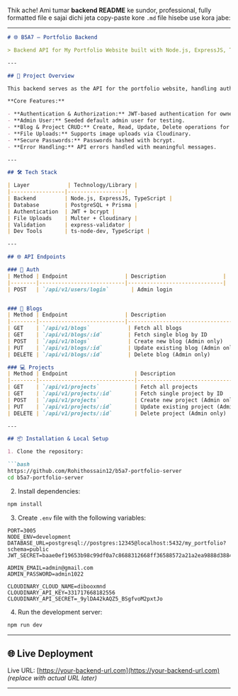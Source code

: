 Thik ache! Ami tumar **backend README** ke sundor, professional, fully formatted file e sajai dichi jeta copy-paste kore `.md` file hisebe use kora jabe:

---

````markdown
# 🌐 B5A7 – Portfolio Backend

> Backend API for My Portfolio Website built with Node.js, ExpressJS, TypeScript, and Prisma (PostgreSQL).

---

## 🔹 Project Overview

This backend serves as the API for the portfolio website, handling authentication, blog and project management, and file uploads.  

**Core Features:**

- **Authentication & Authorization:** JWT-based authentication for owner-only access.
- **Admin User:** Seeded default admin user for testing.
- **Blog & Project CRUD:** Create, Read, Update, Delete operations for blogs and projects.
- **File Uploads:** Supports image uploads via Cloudinary.
- **Secure Passwords:** Passwords hashed with bcrypt.
- **Error Handling:** API errors handled with meaningful messages.

---

## 🛠 Tech Stack

| Layer            | Technology/Library |
|-----------------|------------------|
| Backend         | Node.js, ExpressJS, TypeScript |
| Database        | PostgreSQL + Prisma |
| Authentication  | JWT + bcrypt |
| File Uploads    | Multer + Cloudinary |
| Validation      | express-validator |
| Dev Tools       | ts-node-dev, TypeScript |

---

## 🌐 API Endpoints

### 🔑 Auth
| Method | Endpoint                  | Description                  |
|--------|---------------------------|------------------------------|
| POST   | `/api/v1/users/login`       | Admin login                  |


### 📝 Blogs
| Method | Endpoint                  | Description                       |
|--------|---------------------------|-----------------------------------|
| GET    | `/api/v1/blogs`            | Fetch all blogs                   |
| GET    | `/api/v1/blogs/:id`        | Fetch single blog by ID           |
| POST   | `/api/v1/blogs`            | Create new blog (Admin only)      |
| PUT    | `/api/v1/blogs/:id`        | Update existing blog (Admin only) |
| DELETE | `/api/v1/blogs/:id`        | Delete blog (Admin only)          |

### 💻 Projects
| Method | Endpoint                     | Description                          |
|--------|------------------------------|--------------------------------------|
| GET    | `/api/v1/projects`           | Fetch all projects                   |
| GET    | `/api/v1/projects/:id`       | Fetch single project by ID           |
| POST   | `/api/v1/projects`           | Create new project (Admin only)      |
| PUT    | `/api/v1/projects/:id`       | Update existing project (Admin only) |
| DELETE | `/api/v1/projects/:id`       | Delete project (Admin only)          |

---

## 📦 Installation & Local Setup

1. Clone the repository:

```bash
https://github.com/Rohithossain12/b5a7-portfolio-server
cd b5a7-portfolio-server
````

2. Install dependencies:

```bash
npm install
```

3. Create `.env` file with the following variables:

```env
PORT=3005
NODE_ENV=development
DATABASE_URL=postgresql://postgres:12345@localhost:5432/my_portfolio?schema=public
JWT_SECRET=baae0ef19653b98c99df0a7c8688312668ff36588572a21a2ea9888d3884ddc2

ADMIN_EMAIL=admin@gmail.com
ADMIN_PASSWORD=admin1022

CLOUDINARY_CLOUD_NAME=dibooxmnd
CLOUDINARY_API_KEY=331717668182556
CLOUDINARY_API_SECRET=_9ylDA42kAQZ5_BSgfvoM2pxtJo
```

4. Run the development server:

```bash
npm run dev
```

---

## 🌐 Live Deployment

Live URL: [https://your-backend-url.com](https://your-backend-url.com) *(replace with actual URL later)*

---


